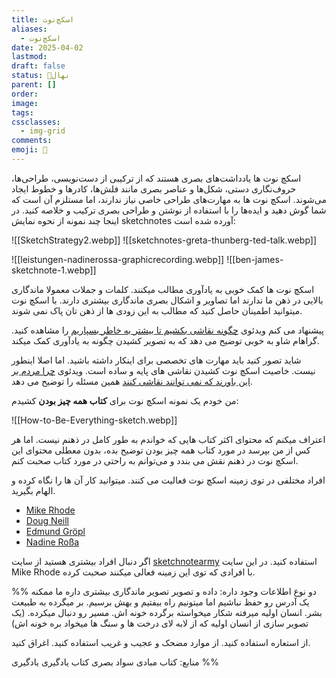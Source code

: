 ```yaml
---
title: اسکچ‌نوت
aliases:
  - اسکچ‌نوت
date: 2025-04-02
lastmod: 
draft: false
status: 🌱نهال
parent: []
order: 
image: 
tags: 
cssclasses:
  - img-grid
comments: 
emoji: 🌱
---
```



اسکچ نوت ها یادداشت‌های بصری هستند که از ترکیبی از دست‌نویسی، طراحی‌ها، حروف‌نگاری دستی، شکل‌ها و عناصر بصری مانند فلش‌ها، کادرها و خطوط ایجاد می‌شوند. اسکچ نوت ها به مهارت‌های طراحی خاصی نیاز ندارند، اما مستلزم آن است که شما گوش دهید و ایده‌ها را با استفاده از نوشتن و طراحی بصری ترکیب و خلاصه کنید. در اینجا چند نمونه از نحوه نمایش sketchnotes آورده شده است:




![[SketchStrategy2.webp]]
![[sketchnotes-greta-thunberg-ted-talk.webp]]

![[leistungen-nadinerossa-graphicrecording.webp]]
![[ben-james-sketchnote-1.webp]]



اسکچ نوت ها کمک خوبی به یادآوری مطالب میکنند. کلمات و جملات معمولا ماندگاری بالایی در ذهن ما ندارند اما تصاویر و اشکال بصری ماندگاری بیشتری دارند. با اسکچ نوت میتوانید اطمینان حاصل کنید که مطالب به این زودی ها از ذهن تان پاک نمی شوند. 

پیشنهاد می کنم ویدئوی [چگونه نقاشی بکشیم تا بیشتر به خاطر بسپاریم](https://www.youtube.com/watch?v=gj3ZnKlHqxI) را مشاهده کنید. گراهام شاو به خوبی توضیح می دهد که به تصویر کشیدن چگونه به یادآوری کمک میکند. 

شاید تصور کنید باید مهارت های تخصصی برای اینکار داشته باشید. اما اصلا اینطور نیست. خاصیت اسکچ نوت کشیدن نقاشی های پایه و ساده است. ویدئوی [چرا مردم بر این باورند که نمی توانند نقاشی کنند](https://www.ted.com/talks/graham_shaw_why_people_believe_they_can_t_draw) همین مسئله را توضیح می دهد.

من خودم یک نمونه اسکچ نوت برای **کتاب همه چیز بودن** کشیدم:

![[How-to-Be-Everything-sketch.webp]]


اعتراف میکنم که محتوای اکثر کتاب هایی که خواندم به طور کامل در ذهنم نیست. اما هر کس از من بپرسد در مورد کتاب همه چیز بودن توضیح بده، بدون معطلی محتوای این اسکچ نوت در ذهنم نقش می بندد و می‌توانم به راحتی در مورد کتاب صحبت کنم.



افراد مختلفی در توی زمینه اسکچ نوت فعالیت می کنند. میتوانید کار آن ها را نگاه کرده و الهام بگیرید.
- [Mike Rhode](https://rohdesign.com)
- [Doug Neill](https://verbaltovisual.com)
- [Edmund Gröpl](https://linktr.ee/groepl)
- [Nadine Roßa](https://sketchnote-love.com)

اگر دنبال افراد بیشتری هستید از سایت [sketchnotearmy](https://sketchnotearmy.com/) استفاده کنید. در این سایت Mike Rhode با افرادی که توی این زمینه فعالی میکنند صحبت کرده.



%%
دو نوع اطلاعات وجود داره: داده و تصویر
تصویر ماندگاری بیشتری داره
ما ممکنه یک آدرس رو حفظ نباشیم اما میتونیم راه بیفتیم و بهش برسیم. بر میگرده به طبیعت بشر. انسان اولیه میرفته شکار میخواسته برگرده خونه اش. مسیر رو دنبال میکرده.
(یک تصویر سازی از انسان اولیه که از لابه لای درخت ها و سنگ ها میخواد بره خونه اش)


از استعاره استفاده کنید.
از موارد مضحک و عجیب و غریب استفاده کنید. اغراق کنید.

منابع:
کتاب مبادی سواد بصری
کتاب یادگیری یادگیری
%%

